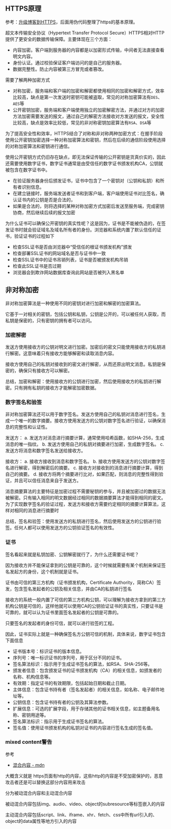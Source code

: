 
## HTTPS原理
参考：[升级博客到HTTPS](https://www.shymean.com/article/%E5%8D%87%E7%BA%A7%E5%8D%9A%E5%AE%A2%E5%88%B0HTTPS)，后面用伪代码整理了https的基本原理。

超文本传输安全协议（Hypertext Transfer Protocol Secure）HTTPS相对HTTP提供了更安全的数据传输保障。主要体现在三个方面：
* 内容加密。客户端到服务器的内容都是以加密形式传输，中间者无法直接查看明文内容。
* 身份认证。通过校验保证客户端访问的是自己的服务器。
* 数据完整性。防止内容被第三方冒充或者篡改。

需要了解两种加密方式
* 对称加密，服务端和客户端的加密和解密都使用相同的加密和解密方式，效率比较高，缺点是第一次发送时密钥可能被盗取，常见的对称加密算法有`DES`、`AES`等
* 公开密钥加密，服务端和客户端使用独立的加密解密方法，并通过对方的加密方法加密需要发送的报文，通过自己的解密方法接收对方发送的报文，安全性比较高，缺点是效率比较低，常见的非对称密钥加密算法有`RSA`、`DSA`等

为了提高安全性和效率，HTTPS结合了对称和非对称两种加密方式：在握手阶段使用公开密钥加密选择一种对称加密算法和密钥，然后在后续的通信阶段使用选择的对称加密算法和密钥进行通信。

使用公开密钥方式仍旧存在缺点，即无法保证传输的公开密钥是货真价实的，因此还需要使用数字证书，数字证书通常是由受信任的数字证书颁发机构CA，公钥就被包含在数字证书中。
* 在验证服务器身份后颁发证书，证书中包含了一个密钥对（公钥和私钥）和所有者识别信息。
* 在建立链接时，服务端发送者证书和到客户端，客户端使用证书对比签名，确认证书内的公钥是否是合法的，
* 如果是合法的，则将选择的某种对称加密方式加密后发送至服务端，完成密钥协商，然后继续后续的报文加密

为什么证书可以确保公开密钥的真实性呢？这是因为，证书是不能被伪造的，在签发证书时就会验证域名及域名所有者的身份。浏览器和系统内置了默认信任的证书，验证证书的过程如下
* 检查SSL证书是否由浏览器中“受信任的根证书颁发机构”颁发
* 检查部署SSL证书的网站域名是否与证书中一致
* 检查SSL证书中的证书吊销列表，证书是否被颁发机构吊销
* 检查此SSL证书是否过期
* 浏览器会到欺诈网站数据库查询此网站是否被列入黑名单

## 非对称加密

非对称加密算法是一种使用不同的密钥对进行加密和解密的加密算法。

它基于一对相关的密钥，包括公钥和私钥，公钥是公开的，可以被任何人获取，而私钥是保密的，只有密钥的拥有者可以访问。

### 加密解密

发送方使用接收方的公钥对明文进行加密。加密后的密文只能使用接收方的私钥进行解密。这意味着只有接收方能够解密和读取消息内容。

接收方使用自己的私钥对接收到的密文进行解密，从而还原出明文消息。私钥是保密的，确保只有接收方可以解密。

总结，加密和解密：使用接收方的公钥进行加密，然后使用接收方的私钥进行解密。只有拥有私钥的接收方才能解密加密数据。

### 数字签名和验签

非对称加密算法还可以用于数字签名。发送方使用自己的私钥对消息进行签名，生成一个唯一的数字摘要。接收方使用发送方的公钥对数字签名进行验证，以确保消息的完整性和认证性。

发送方：
a. 发送方对消息进行摘要计算，通常使用哈希函数，如SHA-256，生成消息的唯一指纹。
b. 发送方使用自己的私钥对摘要进行加密，生成数字签名。
c. 发送方将消息和数字签名发送给接收方。

接收方：
a. 接收方接收到消息和数字签名。
b. 接收方使用发送方的公钥对数字签名进行解密，得到解密后的摘要。
c. 接收方对接收到的消息进行摘要计算，得到自己的摘要。
d. 接收方将两个摘要进行比对，如果匹配，则消息的完整性得到验证，并且可以信任消息来自于发送方。

消息摘要算法的主要特征是加密过程不需要秘钥的参与，并且被加密过的数据无法被解密。只有输入相同的明文数据经过相同的数据摘要算法才能得到相同的密文。为了实现数字签名的验证过程，发送方和接收方需要约定相同的摘要计算算法，这样对相同的消息进行摘要时

总结，签名和验签：使用发送方的私钥进行签名，然后使用发送方的公钥进行验签。任何人都可以使用发送方的公钥验证签名的有效性。

### 证书

签名看起来就是私钥加密、公钥解密就行了，为什么还需要证书呢？

因为接收方并不能保证拿到的公钥是可靠的，这个时候就需要有某个机制来保证签名发起方的身份，这个机制就是证书。

证书由可信的第三方机构（证书颁发机构，Certificate Authority，简称CA）签发，包含签名发起者的公钥及相关信息，并由CA的私钥进行签名

接收方的系统一般内置了可信的第三方机构公钥，可以理解为接收方拿到的第三方机构公钥是可信的，这样他就可以使用CA的公钥验证证书的真实性，只要证书是可靠的，就可以认为证书里面签名发起者的公钥是可靠的。

只要签名的发起者的身份可信，就可以进行验签的工程。

因此，证书实际上就是一种确保签名方公钥可信的机制，具体来说，数字证书包含下面信息

* 证书版本号：标识证书的版本信息。
* 序列号：唯一标识证书的序列号，用于区分不同的证书。
* 签名算法标识：指示用于生成证书签名的算法，如RSA、SHA-256等。
* 颁发者信息：包含颁发证书的证书颁发机构（CA）的相关信息，如颁发者的名称、机构信息等。
* 有效期：指定证书的有效期限，包括起始日期和截止日期。
* 主体信息：包含证书持有者（签名发起者）的相关信息，如名称、电子邮件地址等。
* 公钥信息：包含证书持有者的公钥及其算法参数。
* 扩展信息：可选的扩展字段，用于存储其他的证书相关信息，如主题备用名称、密钥用途等。
* 签名算法标识：指示用于生成证书签名的算法。
* 签名值：使用证书颁发机构的私钥对证书的内容进行签名生成的签名值。

### mixed content警告

参考
* [混合内容 - mdn](https://developer.mozilla.org/zh-TW/docs/Web/Security/Mixed_content)

大概含义就是 https页面有http的内容，这些http的内容是不受加密保护的，恶意攻击者还是可以替换这部分内容用来攻击

分为被动混合内容和主动混合内容

被动混合内容包括img、audio、video、object的subresource等标签嵌入的内容

主动混合内容包括script、link、iframe、xhr、fetch、css中所有url引入的、object的data属性等地方引入的内容